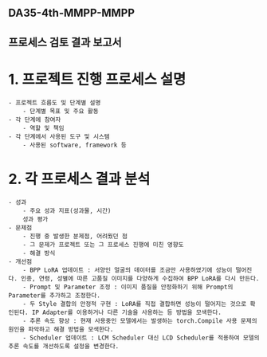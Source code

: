 ## DA35-4th-MMPP-MMPP
## 프로세스 검토 결과 보고서

# 1. 프로젝트 진행 프로세스 설명
    - 프로젝트 흐름도 및 단계별 설명
        - 단계별 목표 및 주요 활동
    - 각 단계에 참여자
        - 역할 및 책임
    - 각 단계에서 사용된 도구 및 시스템
        - 사용된 software, framework 등
# 2. 각 프로세스 결과 분석
    - 성과
        - 주요 성과 지표(성과물, 시간)
        성과 평가
    - 문제점
        - 진행 중 발생한 분제점, 어려웠던 점
        - 그 문제가 프로젝트 또는 그 프로세스 진행에 미친 영향도
        - 해결 방식
    - 개선점
        - BPP LoRA 업데이트 : 서양인 얼굴의 데이터를 조금만 사용하였기에 성능이 떨어진다. 인종, 연령, 성별에 따른 고품질 이미지를 다양하게 수집하여 BPP LoRA를 다시 만든다.
        - Prompt 및 Parameter 조정 : 이미지 품질을 안정화하기 위해 Prompt의 Parameter를 추가하고 조정한다.
        - 두 Style 결합의 안정적 구현 : LoRA를 직접 결합하면 성능이 떨어지는 것으로 확인된다. IP Adapter를 이용하거나 다른 기술을 사용하는 등 방법을 모색한다.
        - 추론 속도 향상 : 현재 사용중인 모델에서는 발생하는 torch.Compile 사용 문제의 원인을 파악하고 해결 방법을 모색한다.
        - Scheduler 업데이트 : LCM Scheduler 대신 LCD Scheduler를 적용하여 모델의 추론 속도를 개선하도록 설정을 변경한다.